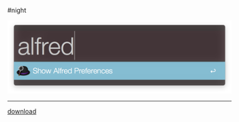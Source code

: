 #night

![alfred-theme-night](.github/screenshot.png)

---

[download](https://cdn.rawgit.com/zhuangya/alfred-theme-night/master/night.alfredappearance)
